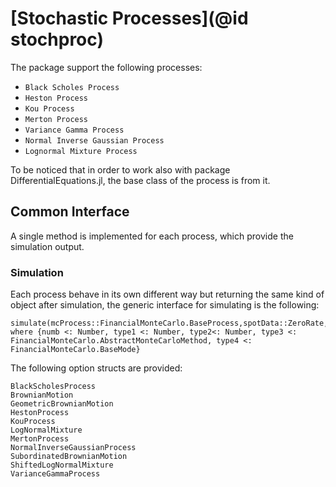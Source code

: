 # [Stochastic Processes](@id stochproc)

The package support the following processes:

* `Black Scholes Process`
* `Heston Process`
* `Kou Process`
* `Merton Process`
* `Variance Gamma Process`
* `Normal Inverse Gaussian Process`
* `Lognormal Mixture Process`

To be noticed that in order to work also with package DifferentialEquations.jl, the base class of the process is from it.

## Common Interface

A single method is implemented for each process, which provide the simulation output.

### Simulation

Each process behave in its own different way but returning the same kind of object after simulation,
the generic interface for simulating is the following:
```@docs
simulate(mcProcess::FinancialMonteCarlo.BaseProcess,spotData::ZeroRate,mcBaseData::MonteCarloConfiguration{type1,type2,type3,type4},T::numb) where {numb <: Number, type1 <: Number, type2<: Number, type3 <: FinancialMonteCarlo.AbstractMonteCarloMethod, type4 <: FinancialMonteCarlo.BaseMode}
```

The following option structs are provided:
```@docs
BlackScholesProcess
BrownianMotion
GeometricBrownianMotion
HestonProcess
KouProcess
LogNormalMixture
MertonProcess
NormalInverseGaussianProcess
SubordinatedBrownianMotion
ShiftedLogNormalMixture
VarianceGammaProcess
```